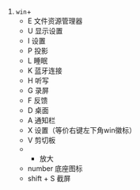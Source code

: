1. `win`+
    - E 文件资源管理器
    - U 显示设置
    - I 设置
    - P 投影
    - L 睡眠
    - K 蓝牙连接
    - H 听写
    - G 录屏
    - F 反馈
    - D 桌面
    - A 通知栏
    - X 设置（等价右键左下角win徽标）
    - V 剪切板
    - + 放大
    - number 底座图标
    - shift + S 截屏